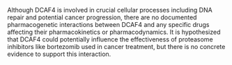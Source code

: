 Although DCAF4 is involved in crucial cellular processes including DNA repair and potential cancer progression, there are no documented pharmacogenetic interactions between DCAF4 and any specific drugs affecting their pharmacokinetics or pharmacodynamics. It is hypothesized that DCAF4 could potentially influence the effectiveness of proteasome inhibitors like bortezomib used in cancer treatment, but there is no concrete evidence to support this interaction.